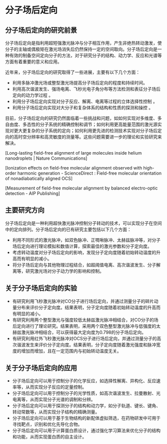 # 分子场后定向

## 分子场后定向的研究前景

分子场后定向是指利用超短强激光脉冲与分子相互作用，产生非绝热转动激发，使分子的主轴或偶极矩在激光场消失后仍然保持一定的空间取向。分子场后定向是一种有效的制备空间定向分子的方法，对于研究分子的结构、动力学、反应和光谱等方面有着重要的意义和应用。

近年来，分子场后定向的研究取得了一些进展，主要有以下几个方面：

- 利用多脉冲激光场或整型激光场提高分子场后定向的程度和持续时间。
- 利用高次谐波发生、强场电离、飞秒光电子角分布等方法检测和表征分子场后定向的动力学过程 。
- 利用分子场后定向实现对分子反应、解离、电离等过程的立体选择性控制 。
- 利用分子场后定向实现对大分子和复杂体系的结构和性质的探测和操控 。

目前，分子场后定向的研究仍然面临着一些挑战和问题，如如何实现对多维度、多自由度、多态性的分子系统的精确控制和调节；如何利用更高能量范围的激光源实现对更大更复杂的分子系统的定向；如何利用更先进的检测技术实现对分子场后定向的高时空分辨率和高灵敏度的测量等。这些问题需要进一步的理论和实验研究来解决。

[Long-lasting field-free alignment of large molecules inside helium nanodroplets | Nature Communications]

[Ionization effects on field-free molecular alignment observed with high-order harmonic generation - ScienceDirect : Field-free molecular orientation of nonadiabatically aligned OCS]

[Measurement of field-free molecular alignment by balanced electro-optic detection - AIP Publishing]

## 主要研究方向

分子场后定向是一种利用超快激光脉冲控制分子转动的技术，可以实现分子在空间中的定向排列。分子场后定向的已有研究主要包括以下几个方面：

- 利用不同形式的激光脉冲，如双色脉冲、正啁啾脉冲、太赫兹脉冲等，对分子场后定向进行理论模拟和数值计算，探索最佳的激光参数和分子定向度。
- 考虑转动温度对分子场后定向的影响，发现分子定向度随着初始转动温度的升高而有明显的减小。
- 将分子场后定向与其他物理过程结合，如超阈值电离、高次谐波发生、分子解离等，研究激光场对分子动力学的影响和控制。

## 关于分子场后定向的实验

- 有研究利用飞秒激光脉冲对CO分子进行场后定向，并通过测量分子的碎片动量分布来评价分子定向度。结果表明，分子定向度随着初始转动温度的升高而有明显的减小。
- 有研究利用两个整型激光与强度较低太赫兹激光脉冲相结合，对CO分子的场后定向进行了理论研究。结果表明，采用两个双色整型激光脉冲与低强度的太赫兹激光脉冲相结合，可以获得最大定向度为0.798的分子场后定向。
- 有研究利用红外飞秒激光脉冲对OCS分子进行场后定向，并通过测量分子的高次谐波发生来评价分子定向度。结果表明，分子定向度随着激光强度和脉冲宽度的增加而增加，且在一定范围内与初始转动温度无关。

## 关于分子场后定向的应用

- 分子场后定向可以用于控制分子的化学反应，如选择性解离、异构化、反应速率等，从而实现分子反应的定量控制。
- 分子场后定向可以用于控制分子的光学性质，如高次谐波发生、拉曼散射、光电离等，从而实现分子光谱的调制和分辨。
- 分子场后定向可以用于探测分子的结构和动力学，如分子轨道、键长、键角、转动常数等，从而实现分子结构的精确测量。
- 分子场后定向可以用于基于生物结构的新配体虚拟筛选，在药物研发中可用于寻找靶点，识别和优化先导化合物。
- 分子场后定向可以用于计算蛋白质设计，通过强化学习算法来优化分子的结构和功能，从而实现蛋白质的自主设计。
